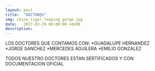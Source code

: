 ```yaml
---
layout: post
title:  "DOCTOR@S"
img: china_tiger_leaping_gorge.jpg
date:   2017-03-29 00:00:00 +0200
description:
---
```

LOS DOCTORES  QUE CONTAMOS CON:
  *GUADALUPE HERNANDEZ
  *JORGE SANCHEZ
  *MERCEDES AGUILERA
  *EMILIO GONZALEZ
  
  
 TODOS NUESTRO DOCTORES ESTAN SERTIFICADOS Y CON DOCUMENTACION OFICIAL
